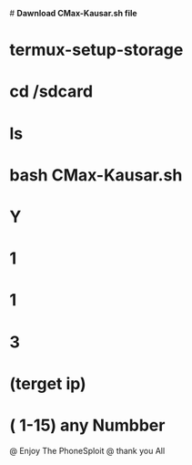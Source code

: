 <dr># <b>Dawnload CMax-Kausar.sh file</b></dr>

# termux-setup-storage
# cd /sdcard
# ls
# bash CMax-Kausar.sh
# Y
# 1
# 1
# 3
# (terget ip)
#  ( 1-15) any Numbber

@ Enjoy The PhoneSploit @
thank you All
